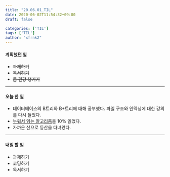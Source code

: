 ```yaml
---
title: "20.06.01_TIL"
date: 2020-06-02T11:54:32+09:00
draft: false

categories: ['TIL']
tags: ['TIL']
author: "xfrnk2"
---
```

#### 계획했던 일
+ ~~과제하기~~
+ ~~독서하기~~
+ ~~몸 건강 챙기기~~
---
#### 오늘 한 일
+ 데이터베이스의 B트리와 B+트리에 대해 공부했다. 파일 구조와 인덱싱에 대한 강의를 다시 들었다.
+ [누워서 읽는 알고리즘](http://www.yes24.com/Product/Goods/22380570)을 10% 읽었다.
+ 가까운 산으로 등산을 다녀왔다.
--- 
#### 내일 할 일  
+ 과제하기
+ 코딩하기
+ 독서하기